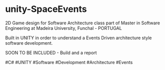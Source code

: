 # unity-SpaceEvents


2D Game design for Software Architecture class part of Master in Software Engineering at Madeira University, Funchal - PORTUGAL

Built in UNITY in order to understand a Events Driven architecture style software development.

SOON TO BE INCLUDED - Build and a report

#C# #UNITY #Software #Development #Architecture #Events
